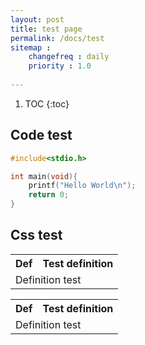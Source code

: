 ```yaml
---
layout: post
title: test page
permalink: /docs/test
sitemap : 
    changefreq : daily 
    priority : 1.0
    
---
```


1. TOC
{:toc}

## Code test

```c
#include<stdio.h>

int main(void){
    printf("Hello World\n");
    return 0;
}
```

## Css test


<table>
<tr>
<th id="math" class="definition">Def</th>
<th>Test definition</th>
</tr>
<tr><td colspan="2"> Definition test </td></tr>
</table>

<table>
<tr>
<th id="math" class="axiom">Def</th>
<th>Test definition</th>
</tr>
<tr><td colspan="2"> Definition test </td></tr>
</table>

